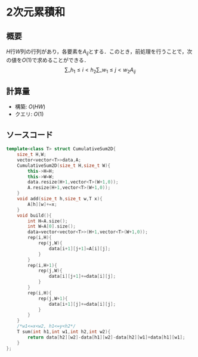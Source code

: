 # 2次元累積和
## 概要
$H$行$W$列の行列があり，各要素を$A_{ij}$とする．このとき，前処理を行うことで，次の値を$O(1)$で求めることができる．
$$
\sum\_{h_1\leq i< h_2}\sum\_{w_1\leq j<w_2} A_{ij}
$$
## 計算量
- 構築: $O(HW)$
- クエリ: $O(1)$

## ソースコード
```cpp
template<class T> struct CumulativeSum2D{
    size_t H,W;
    vector<vector<T>>data,A;
    CumulativeSum2D(size_t H,size_t W){
        this->H=H;
        this->W=W;
        data.resize(H+1,vector<T>(W+1,0));
        A.resize(H+1,vector<T>(W+1,0));
    }
    void add(size_t h,size_t w,T x){
        A[h][w]+=x;
    }
    void build(){
        int H=A.size();
        int W=A[0].size();
        data=vector<vector<T>>(H+1,vector<T>(W+1,0));
        rep(i,H){
            rep(j,W){
                data[i+1][j+1]=A[i][j];
            }
        }
        rep(i,H+1){
            rep(j,W){
                data[i][j+1]+=data[i][j];
            }
        }
        rep(i,H){
            rep(j,W+1){
                data[i+1][j]+=data[i][j];
            }
        }
    }
    /*w1<=x<w2, h1<=y<h2*/
    T sum(int h1,int w1,int h2,int w2){
        return data[h2][w2]-data[h1][w2]-data[h2][w1]+data[h1][w1];
    }
};
```
